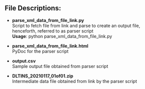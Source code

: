 ## File Descriptions:
- **parse_xml_data_from_file_link.py**\
   Script to fetch file from link and parse to create an output file, 
   henceforth, referred to as parser script\
   **Usage**: python parse_xml_data_from_file_link.py <output-file> <s3-bucket>

- **parse_xml_data_from_file_link.html**\
   PyDoc for the parser script 

- **output.csv**\
   Sample output file obtained from parser script 

- **DLTINS_20210117_01of01.zip**\
   Intermediate data file obtained from link by the parser script